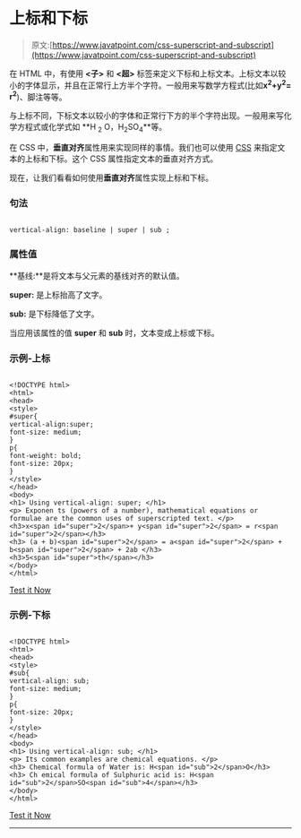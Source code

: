 # 上标和下标

> 原文:[https://www.javatpoint.com/css-superscript-and-subscript](https://www.javatpoint.com/css-superscript-and-subscript)

在 HTML 中，有使用 **<子>** 和 **<超>** 标签来定义下标和上标文本。上标文本以较小的字体显示，并且在正常行上方半个字符。一般用来写数学方程式(比如**x<sup>2</sup>+y<sup>2</sup>= r<sup>2</sup>**)、脚注等等。

与上标不同，下标文本以较小的字体和正常行下方的半个字符出现。一般用来写化学方程式或化学式如 **H <sub>2</sub> O，H<sub>2</sub>SO<sub>4</sub>**等。

在 CSS 中，**垂直对齐**属性用来实现同样的事情。我们也可以使用 [CSS](https://www.javatpoint.com/css-tutorial) 来指定文本的上标和下标。这个 CSS 属性指定文本的垂直对齐方式。

现在，让我们看看如何使用**垂直对齐**属性实现上标和下标。

### 句法

```

vertical-align: baseline | super | sub ;

```

### 属性值

**基线:**是将文本与父元素的基线对齐的默认值。

**super:** 是上标抬高了文字。

**sub:** 是下标降低了文字。

当应用该属性的值 **super** 和 **sub** 时，文本变成上标或下标。

### 示例-上标

```

<!DOCTYPE html>
<html>
<head>
<style>
#super{
vertical-align:super;
font-size: medium;
}
p{
font-weight: bold;
font-size: 20px;
}
</style>
</head>
<body>
<h1> Using vertical-align: super; </h1>
<p> Exponen ts (powers of a number), mathematical equations or formulae are the common uses of superscripted text. </p>
<h3>x<span id="super">2</span>+ y<span id="super">2</span> = r<span id="super">2</span></h3>
<h3> (a + b)<span id="super">2</span> = a<span id="super">2</span> + b<span id="super">2</span> + 2ab </h3>
<h3>5<span id="super">th</span></h3>
</body>
</html>

```

[Test it Now](https://www.javatpoint.com/oprweb/test.jsp?filename=CSSSuperscriptandSubscript1)

### 示例-下标

```

<!DOCTYPE html>
<html>
<head>
<style>
#sub{
vertical-align: sub;
font-size: medium;
}
p{
font-size: 20px;
}
</style>
</head>
<body>
<h1> Using vertical-align: sub; </h1>
<p> Its common examples are chemical equations. </p>
<h3> Chemical formula of Water is: H<span id="sub">2</span>O</h3>
<h3> Ch emical formula of Sulphuric acid is: H<span id="sub">2</span>SO<span id="sub">4</span></h3>
</body>
</html>

```

[Test it Now](https://www.javatpoint.com/oprweb/test.jsp?filename=CSSSuperscriptandSubscript2)

* * *